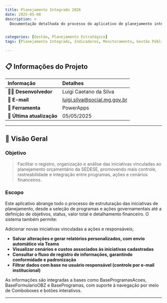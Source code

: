 ```yaml
---
title: Planejamento Integrado 2026
date: 2025-05-08
description: >
  Documentação detalhada do processo do aplicativo de planejamento integrado, incluindo fluxos de uso, funcionalidades principais e procedimentos operacionais básicos.


categories: [Gestão, Planejamento Estratégico]  
tags: [Planejamento Integrado, Indicadores, Monitoramento, Gestão Pública]

---
```

## 📋 Informações do Projeto

<div class="project-info-card">

| **Informação** | **Detalhes** |
|:---------------|:-------------|
| **👨‍💻 Desenvolvedor** | Luigi Caetano da Silva |
| **📧 E-mail** | luigi.silva@social.mg.gov.br |
| **🤖 Ferramenta** | PowerApps |
| **🔄 Última atualização** | 05/05/2025 |

</div>

---
## 🎯 Visão Geral

<div class="overview-section">

### Objetivo
> Facilitar o registro, organização e análise das iniciativas vinculadas ao planejamento orçamentário da SEDESE, promovendo mais controle, rastreabilidade e integração entre programas, ações e cenários financeiros.

### Escopo
Este aplicativo abrange todo o processo de estruturação das iniciativas de planejamento, desde a seleção de programas e ações governamentais até a definição de objetivos, status, valor total e detalhamento financeiro. O sistema também permite:

Adicionar novas iniciativas vinculadas a ações e responsáveis;

- **Salvar alterações e gerar relatórios personalizados, com envio automático via Teams**
- **Visualizar cenários e custos associados às iniciativas cadastradas**
- **Consultar o fluxo de registro de informações, garantindo conformidade e padronização**
- **Filtrar dados com base no usuário responsável (controle por e-mail institucional)**

As informações são integradas a bases como BaseProgramasAcoes, BaseFormularioOBZ e BaseProgramas, com suporte à navegação por meio de Comboboxes e botões interativos.

</div>

</div>

---